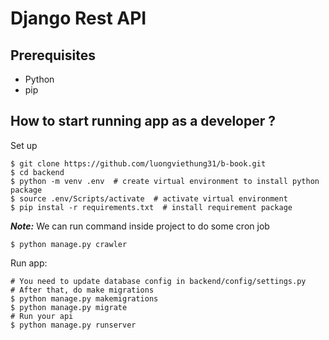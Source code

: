 # Django Rest API
## Prerequisites
- Python
- pip

## How to start running app as a developer ? 

Set up
```
$ git clone https://github.com/luongviethung31/b-book.git
$ cd backend   
$ python -m venv .env  # create virtual environment to install python package
$ source .env/Scripts/activate  # activate virtual environment
$ pip instal -r requirements.txt  # install requirement package
```

***Note:*** We can run command inside project to do some cron job
``` 
$ python manage.py crawler
```

Run app:
```
# You need to update database config in backend/config/settings.py
# After that, do make migrations
$ python manage.py makemigrations
$ python manage.py migrate
# Run your api
$ python manage.py runserver
```